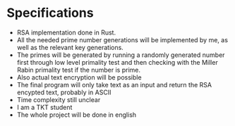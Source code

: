 # Specifications

- RSA implementation done in Rust.
- All the needed prime number generations will be implemented by me, as well as the relevant key generations.
- The primes will be generated by running a randomly generated number first through low level primality test and then checking with the Miller Rabin primality test if the number is prime.
- Also actual text encryption will be possible
- The final program will only take text as an input and return the RSA encypted text, probably in ASCII
- Time complexity still unclear
- I am a TKT student
- The whole project will be done in english


